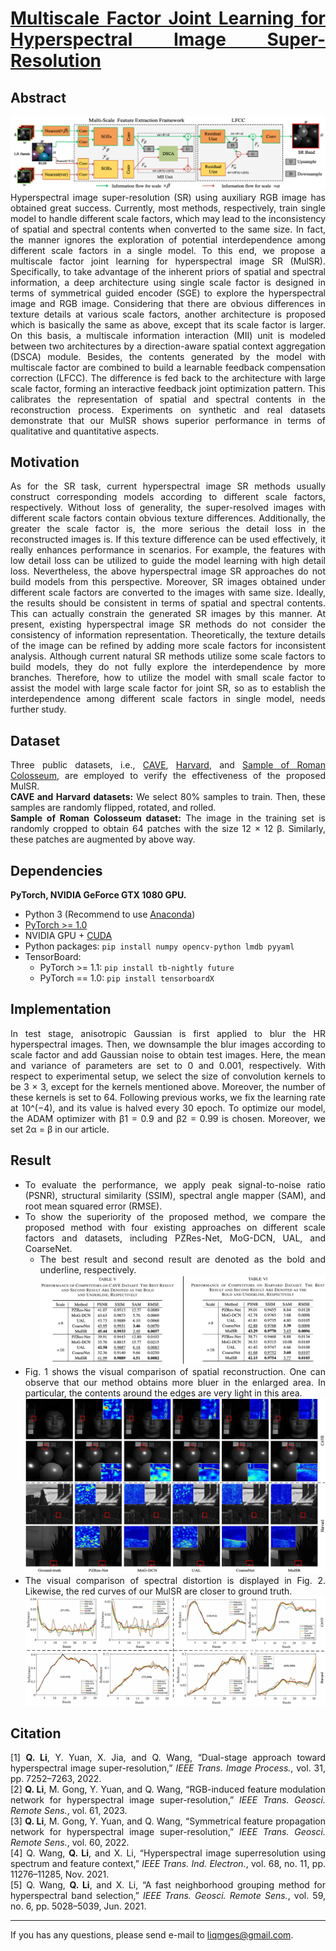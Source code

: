 <div align="justify">

# [Multiscale Factor Joint Learning for Hyperspectral Image Super-Resolution](https://ieeexplore.ieee.org/document/10242161 "Multiscale Factor Joint Learning for Hyperspectral Image Super-Resolution")  

## Abstract  
![Image text](https://raw.githubusercontent.com/qianngli/Images/master/MulSR/architecture.png)  
Hyperspectral image super-resolution (SR) using auxiliary RGB image has obtained great success. Currently, most methods, respectively, train single model to handle different scale factors, which may lead to the inconsistency of spatial and spectral contents when converted to the same size. In fact, the manner ignores the exploration of potential interdependence among different scale factors in a single model. To this end, we propose a multiscale factor joint learning for hyperspectral image SR (MulSR). Specifically, to take advantage of the inherent priors of spatial and spectral information, a deep architecture using single scale factor is designed in terms of symmetrical guided encoder (SGE) to explore the hyperspectral image and RGB image. Considering that there are obvious differences in texture details at various scale factors, another architecture is proposed which is basically the same as above, except that its scale factor is larger. On this basis, a multiscale information interaction (MII) unit is modeled between two architectures by a direction-aware spatial context aggregation (DSCA) module. Besides, the contents generated by the model with multiscale factor are combined to build a learnable feedback compensation correction (LFCC). The difference is fed back to the architecture with large scale factor, forming an interactive feedback joint optimization pattern. This calibrates the representation of spatial and spectral contents in the reconstruction process. Experiments on synthetic and real datasets demonstrate that our MulSR shows superior performance in terms of qualitative and quantitative aspects.  

## Motivation  
As for the SR task, current hyperspectral image SR methods usually construct corresponding models according to different scale factors, respectively. Without loss of generality, the super-resolved images with different scale factors contain obvious texture differences. Additionally, the greater the scale factor is, the more serious the detail loss in the reconstructed images is. If this texture difference can be used effectively, it really enhances performance in scenarios. For example, the features with low detail loss can be utilized to guide the model learning with high detail loss. Nevertheless, the above hyperspectral image SR approaches do not build models from this perspective. Moreover, SR images obtained under different scale factors are converted to the images with same size. Ideally, the results should be consistent in terms of spatial and spectral contents. This can actually constrain the generated SR images by this manner. At present, existing hyperspectral image SR methods do not consider the consistency of information representation. Theoretically, the texture details of the image can be refined by adding more scale factors for inconsistent analysis. Although current natural SR methods utilize some scale factors to build models, they do not fully explore the interdependence by more branches. Therefore, how to utilize the model with small scale factor to assist the model with large scale factor for joint SR, so as to establish the interdependence among different scale factors in single model, needs further study.

## Dataset  
Three public datasets, i.e., [CAVE](https://www1.cs.columbia.edu/CAVE/databases/multispectral/ "CAVE"), [Harvard](https://dataverse.harvard.edu/ "Harvard"), and [Sample of Roman Colosseum](https://earth.esa.int/eogateway/missions/worldview-2 "Sample of Roman Colosseum"), are employed to verify the effectiveness of the proposed MulSR.  
**CAVE and Harvard datasets:** We select 80% samples to train. Then, these samples are randomly flipped, rotated, and rolled.  
**Sample of Roman Colosseum dataset:** The image in the training set is randomly cropped to obtain 64 patches with the size 12 × 12 β. Similarly, these patches are augmented by above way.  

## Dependencies  
**PyTorch, NVIDIA GeForce GTX 1080 GPU.**
- Python 3 (Recommend to use [Anaconda](https://www.anaconda.com/download/#linux))
- [PyTorch >= 1.0](https://pytorch.org/)
- NVIDIA GPU + [CUDA](https://developer.nvidia.com/cuda-downloads)
- Python packages: `pip install numpy opencv-python lmdb pyyaml`
- TensorBoard: 
  - PyTorch >= 1.1: `pip install tb-nightly future`
  - PyTorch == 1.0: `pip install tensorboardX`

## Implementation  
In test stage, anisotropic Gaussian is first applied to blur the HR hyperspectral images. Then, we downsample the blur images according to scale factor and add Gaussian noise to obtain test images. Here, the mean and variance of parameters are set to 0 and 0.001, respectively. With respect to experimental setup, we select the size of convolution kernels to be 3 × 3, except for the kernels mentioned above. Moreover, the number of these kernels is set to 64. Following previous works, we fix the learning rate at 10^(−4), and its value is halved every 30 epoch. To optimize our model, the ADAM optimizer with β1 = 0.9 and β2 = 0.99 is chosen. Moreover, we set 2α = β in our article.

## Result  
- To evaluate the performance, we apply peak signal-to-noise ratio (PSNR), structural similarity (SSIM), spectral angle mapper (SAM), and root mean squared error (RMSE).
- To show the superiority of the proposed method, we compare the proposed method with four existing approaches on different scale factors and datasets, including PZRes-Net, MoG-DCN, UAL, and CoarseNet.
  - The best result and second result are denoted as the bold and underline, respectively.  
![TABLE_V-VI](https://raw.githubusercontent.com/qianngli/Images/master/MulSR/TABLE_V-VI.png)  
- Fig. 1 shows the visual comparison of spatial reconstruction. One can observe that our method obtains more bluer in the enlarged area. In particular, the contents around the edges are very light in this area.  
  ![Fig5](https://raw.githubusercontent.com/qianngli/Images/master/MulSR/Fig5.png)
- The visual comparison of spectral distortion is displayed in Fig. 2. Likewise, the red curves of our MulSR are closer to ground truth.  
  ![Fig6](https://raw.githubusercontent.com/qianngli/Images/master/MulSR/Fig6.png)

## Citation 
[1] **Q. Li**, Y. Yuan, X. Jia, and Q. Wang, “Dual-stage approach toward hyperspectral image super-resolution,” *IEEE Trans. Image Process.*, vol. 31, pp. 7252–7263, 2022.  
[2] **Q. Li**, M. Gong, Y. Yuan, and Q. Wang, “RGB-induced feature modulation network for hyperspectral image super-resolution,” *IEEE Trans. Geosci. Remote Sens.*, vol. 61, 2023.  
[3] **Q. Li**, M. Gong, Y. Yuan, and Q. Wang, “Symmetrical feature propagation network for hyperspectral image super-resolution,” *IEEE Trans. Geosci. Remote Sens.*, vol. 60, 2022.  
[4] Q. Wang, **Q. Li**, and X. Li, “Hyperspectral image superresolution using spectrum and feature context,” *IEEE Trans. Ind. Electron.*, vol. 68, no. 11, pp. 11276–11285, Nov. 2021.  
[5] Q. Wang, **Q. Li**, and X. Li, “A fast neighborhood grouping method for hyperspectral band selection,” *IEEE Trans. Geosci. Remote Sens.*, vol. 59, no. 6, pp. 5028–5039, Jun. 2021.  

--------
If you has any questions, please send e-mail to liqmges@gmail.com.

</div>
